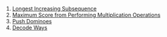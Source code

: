 1) [Longest Increasing Subsequence](https://leetcode.com/problems/longest-increasing-subsequence/)
2) [Maximum Score from Performing Multiplication Operations](https://leetcode.com/problems/maximum-score-from-performing-multiplication-operations/)
3) [Push Dominoes](https://leetcode.com/problems/push-dominoes/)
4) [Decode Ways](https://leetcode.com/problems/decode-ways/description/)

